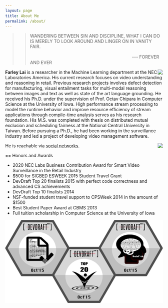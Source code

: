 ```yaml
---
layout: page
title: About Me
permalink: /about/
---
```


>> WANDERING BETWEEN SIN AND DISCIPLINE,
>> WHAT I CAN DO IS MERELY TO LOOK AROUND AND LINGER ON IN VANITY FAIR.
>>
>>　　　　　　　　　　　　　　　　　　　　　　　 --- FOREVER AND EVER

<img align="right" src="https://en.gravatar.com/userimage/13813144/d2988c97a0932bb18b79f953393e12e8.png?size=200"/>

**Farley Lai** is a researcher in the Machine Learning department at the NEC Laboratories America.
His current research focuses on video understanding and reasoning in retail.
Previous research projects involves defect detection for manufacturing, visual entailment tasks for multi-modal reasoning between images and text 
as well as state of the art language grounding.
He received his Ph.D. under the supervision of Prof. Octav Chipara in Computer Science at the University of Iowa.
High performance stream processing to model the runtime behavior and improve resource efficiency of stream applications through compile-time analysis serves as his research foundation.
His M.S. was completed with thesis on distributed mutual exclusion and scheduling fairness at the National Central University in Taiwan.
Before pursuing a Ph.D., he had been working in the surveillance industry and led a project of developing video management software. 

[//]: # (An up-to-date link:/files/resume-farleylai.pdf[resume] is available for reference.)
He is reachable via [social networks](http://www.linkedin.com/in/farleylai).
<img align="right" src="http://2.bp.blogspot.com/-DFWgEdTYxd4/VIjfmXrq92I/AAAAAAAAZ5E/EXtdm2Od0S4/s1600/dd_badge_top10_2014.png"/>

== Honors and Awards

- 2020 NEC Labs Business Contribution Award for Smart Video Surveillance in the Retail Industry
- $500 for SIGBED ESWEEK 2015 Student Travel Grant
- DevDraft Top 20 finalists 2015 with perfect code correctness and advanced CS achievements
- DevDraft Top 10 finalists 2014
- NSF-funded student travel support to CPSWeek 2014 in the amount of $1500
- Best Student Paper Award at CBMS 2013
- Full tuition scholarship in Computer Science at the University of Iowa

<img align="left" src="/images/Achievements-Oct15.png"/>
